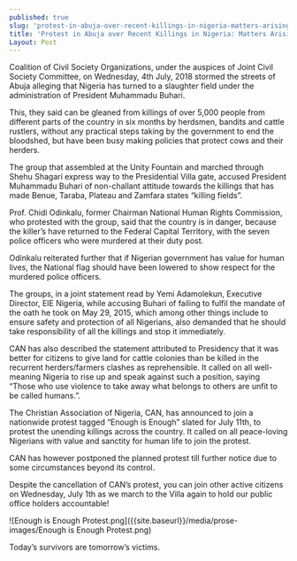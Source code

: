 ```yaml
---
published: true
slug: 'protest-in-abuja-over-recent-killings-in-nigeria-matters-arising '
title: 'Protest in Abuja over Recent Killings in Nigeria: Matters Arising! '
Layout: Post
---
```


Coalition of Civil Society Organizations, under the auspices of Joint Civil Society Committee, on Wednesday, 4th July, 2018 stormed the streets of Abuja alleging that Nigeria has turned to a slaughter field under the administration of President Muhammadu Buhari.

This, they said can be gleaned from killings of over 5,000 people from different parts of the country in six months by herdsmen, bandits and cattle rustlers, without any practical steps taking by the government to end the bloodshed, but have been busy making policies that protect cows and their herders.

The group that assembled at the Unity Fountain and marched through Shehu Shagari express way to the Presidential Villa gate, accused President  Muhammadu Buhari of non-challant attitude towards the killings that has made Benue, Taraba, Plateau and Zamfara states  “killing fields”.

Prof. Chidi Odinkalu, former Chairman National Human Rights Commission, who protested with the group, said that the country is in danger, because the killer’s have returned to the Federal Capital Territory, with the seven police officers who were murdered at their duty post.

Odinkalu reiterated further that if Nigerian government has value for human lives, the National flag should have been lowered to show respect for the murdered police officers.

The groups, in a joint statement read by Yemi Adamolekun, Executive Director, EIE Nigeria, while accusing Buhari of failing to fulfil the mandate of the oath he took on May 29, 2015, which among other things include to ensure safety and protection of all Nigerians, also demanded that he should take responsibility of all the killings and stop it immediately.

CAN has also described the statement attributed to Presidency that it was better for citizens to give land for cattle colonies than be killed in the recurrent herders/farmers clashes as reprehensible. It called on all well-meaning Nigeria to rise up and speak against such a position, saying “Those who use violence to take away what belongs to others are unfit to be called humans.”.

The Christian Association of Nigeria, CAN, has announced to join a nationwide protest tagged “Enough is Enough” slated for July 11th, to protest the unending killings across the country. It called on all peace-loving Nigerians with value and sanctity for human life to join the protest. 

CAN has however postponed the planned protest till further notice due to some circumstances beyond its control.

Despite the cancellation of CAN’s protest, you can join other active citizens on Wednesday, July 1th as we march to the Villa again to hold our public office holders accountable!

![Enough is Enough Protest.png]({{site.baseurl}}/media/prose-images/Enough is Enough Protest.png)


Today’s survivors are tomorrow’s victims.

